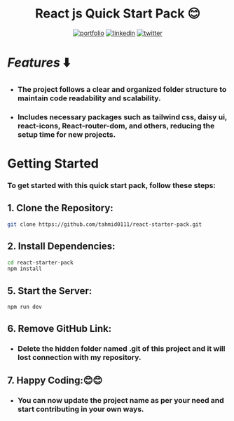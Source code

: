 # <div align="center">React js Quick Start Pack 😊</div>

<div align="center">
  
  [![portfolio](https://img.shields.io/badge/my_portfolio-FFFF00?style=for-the-badge&logo=ko-fi&logoColor=black)](https://tahmid0111.github.io/Portfolio_Website_html5/)     [![linkedin](https://img.shields.io/badge/linkedin-0A66C2?style=for-the-badge&logo=linkedin&logoColor=white)](https://www.linkedin.com/in/tahmid-emam/)     [![twitter](https://img.shields.io/badge/twitter-1DA1F2?style=for-the-badge&logo=twitter&logoColor=white)](https://x.com/tahmid_emam)
  
</div>

# _Features_ ⬇️

- ### The project follows a clear and organized folder structure to maintain code readability and scalability.

- ### Includes necessary packages such as tailwind css, daisy ui, react-icons, React-router-dom, and others, reducing the setup time for new projects.

# Getting Started

### To get started with this quick start pack, follow these steps:

## 1. Clone the Repository:

```bash
git clone https://github.com/tahmid0111/react-starter-pack.git
```
## 2. Install Dependencies:

```bash
cd react-starter-pack
npm install
```

## 5. Start the Server:

```bash
npm run dev
```
## 6. Remove GitHub Link:
- ### Delete the hidden folder named .git of this project and it will lost connection with my repository.

## 7. Happy Coding:😊😊
- ### You can now update the project name as per your need and start contributing in your own ways.
